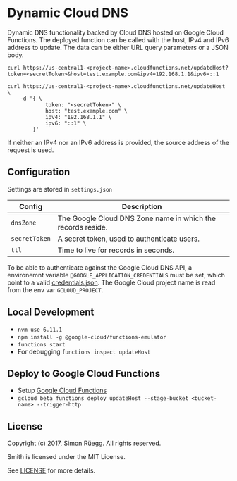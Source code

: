 # Dynamic Cloud DNS

Dynamic DNS functionality backed by Cloud DNS hosted on Google Cloud Functions.
The deployed function can be called with the host, IPv4 and IPv6 address to update. The data can be either URL query parameters or a JSON body.
```
curl https://us-central1-<project-name>.cloudfunctions.net/updateHost?token=<secretToken>&host=test.example.com&ipv4=192.168.1.1&ipv6=::1
```
```
curl https://us-central1-<project-name>.cloudfunctions.net/updateHost \
    -d '{ \
            token: "<secretToken>" \
            host: "test.example.com" \
            ipv4: "192.168.1.1" \
            ipv6: "::1" \
        }'
```
If neither an IPv4 nor an IPv6 address is provided, the source address of the request is used.

## Configuration
Settings are stored in `settings.json`

| Config     | Description
|------------|---------------
|`dnsZone`     | The Google Cloud DNS Zone name in which the records reside.
|`secretToken` | A secret token, used to authenticate users.
|`ttl`         | Time to live for records in seconds.

To be able to authenticate against the Google Cloud DNS API, a environemnt variable `GOOGLE_APPLICATION_CREDENTIALS` must be set, which point to a valid [credentials.json](https://developers.google.com/identity/protocols/application-default-credentials). The Google Cloud project name is read from the env var `GCLOUD_PROJECT`.

## Local Development
* `nvm use 6.11.1`
* `npm install -g @google-cloud/functions-emulator`
* `functions start`
* For debugging `functions inspect updateHost`

## Deploy to Google Cloud Functions
* Setup [Google Cloud Functions](https://cloud.google.com/functions/docs/quickstart)
* `gcloud beta functions deploy updateHost --stage-bucket <bucket-name> --trigger-http`

## License ##

Copyright (c) 2017, Simon Rüegg. All rights reserved.

Smith is licensed under the MIT License.

See [LICENSE](LICENSE) for more details.
